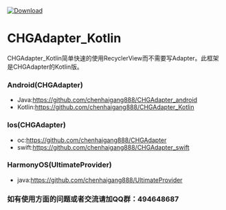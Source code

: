 [ ![Download](https://api.bintray.com/packages/chenhaigang888/maven/CHGAdapter_Kotlin/images/download.svg) ](https://bintray.com/chenhaigang888/maven/CHGAdapter_Kotlin/_latestVersion)

# CHGAdapter_Kotlin

CHGAdapter_Kotlin简单快速的使用RecyclerView而不需要写Adapter。此框架是CHGAdapter的Kotlin版。
### Android(CHGAdapter)
- Java:https://github.com/chenhaigang888/CHGAdapter_android 
- Kotlin:https://github.com/chenhaigang888/CHGAdapter_Kotlin

### Ios(CHGAdapter)
- oc:https://github.com/chenhaigang888/CHGAdapter 
- swift:https://github.com/chenhaigang888/CHGAdapter_swift

### HarmonyOS(UltimateProvider)
- java:https://github.com/chenhaigang888/UltimateProvider

### 如有使用方面的问题或者交流请加QQ群：494648687
